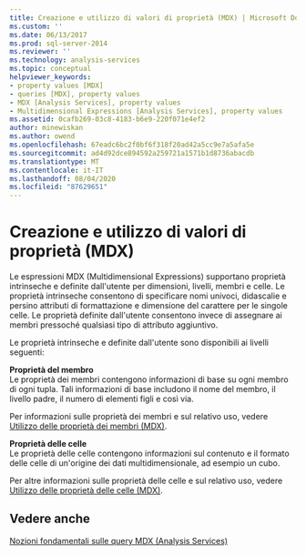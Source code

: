 ```yaml
---
title: Creazione e utilizzo di valori di proprietà (MDX) | Microsoft Docs
ms.custom: ''
ms.date: 06/13/2017
ms.prod: sql-server-2014
ms.reviewer: ''
ms.technology: analysis-services
ms.topic: conceptual
helpviewer_keywords:
- property values [MDX]
- queries [MDX], property values
- MDX [Analysis Services], property values
- Multidimensional Expressions [Analysis Services], property values
ms.assetid: 0cafb269-03c8-4183-b6e9-220f071e4ef2
author: minewiskan
ms.author: owend
ms.openlocfilehash: 67eadc6bc2f0bf6f318f20ad42a5cc9e7a5afa5e
ms.sourcegitcommit: ad4d92dce894592a259721a1571b1d8736abacdb
ms.translationtype: MT
ms.contentlocale: it-IT
ms.lasthandoff: 08/04/2020
ms.locfileid: "87629651"
---
```

# <a name="creating-and-using-property-values-mdx"></a>Creazione e utilizzo di valori di proprietà (MDX)
  Le espressioni MDX (Multidimensional Expressions) supportano proprietà intrinseche e definite dall'utente per dimensioni, livelli, membri e celle. Le proprietà intrinseche consentono di specificare nomi univoci, didascalie e persino attributi di formattazione e dimensione del carattere per le singole celle. Le proprietà definite dall'utente consentono invece di assegnare ai membri pressoché qualsiasi tipo di attributo aggiuntivo.  
  
 Le proprietà intrinseche e definite dall'utente sono disponibili ai livelli seguenti:  
  
 **Proprietà del membro**  
 Le proprietà dei membri contengono informazioni di base su ogni membro di ogni tupla. Tali informazioni di base includono il nome del membro, il livello padre, il numero di elementi figli e così via.  
  
 Per informazioni sulle proprietà dei membri e sul relativo uso, vedere [Utilizzo delle proprietà dei membri &#40;MDX&#41;](multidimensional-models/mdx/mdx-member-properties.md).  
  
 **Proprietà delle celle**  
 Le proprietà delle celle contengono informazioni sul contenuto e il formato delle celle di un'origine dei dati multidimensionale, ad esempio un cubo.  
  
 Per altre informazioni sulle proprietà delle celle e sul relativo uso, vedere [Utilizzo delle proprietà delle celle &#40;MDX&#41;](multidimensional-models/mdx/mdx-cell-properties-using-cell-properties.md).  
  
## <a name="see-also"></a>Vedere anche  
 [Nozioni fondamentali sulle query MDX &#40;Analysis Services&#41;](multidimensional-models/mdx/mdx-query-fundamentals-analysis-services.md)  
  
  
